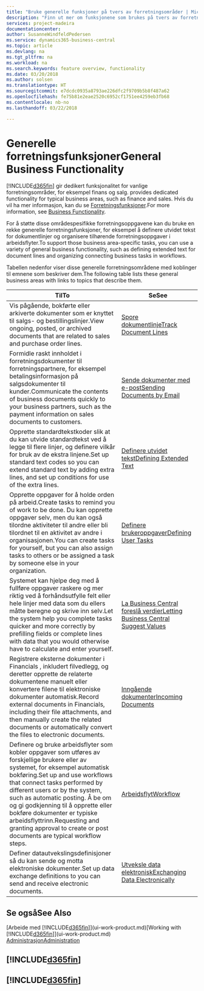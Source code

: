 ```yaml
---
title: "Bruke generelle funksjoner på tvers av forretningsområder | Microsoft-dokumentasjon"
description: "Finn ut mer om funksjonene som brukes på tvers av forretningsområder i Business Central."
services: project-madeira
documentationcenter: 
author: SusanneWindfeldPedersen
ms.service: dynamics365-business-central
ms.topic: article
ms.devlang: na
ms.tgt_pltfrm: na
ms.workload: na
ms.search.keywords: feature overview, functionality
ms.date: 03/20/2018
ms.author: solsen
ms.translationtype: HT
ms.sourcegitcommit: e7dcdc0935a8793ae226dfc2f9709b5b8f487a62
ms.openlocfilehash: fe75b81e2eae2520c6952cf1751ee4259eb3fb68
ms.contentlocale: nb-no
ms.lasthandoff: 03/22/2018

---
```

# <a name="general-business-functionality"></a><span data-ttu-id="ea9c7-103">Generelle forretningsfunksjoner</span><span class="sxs-lookup"><span data-stu-id="ea9c7-103">General Business Functionality</span></span>
[!INCLUDE[d365fin](includes/d365fin_md.md)]<span data-ttu-id="ea9c7-104"> gir dedikert funksjonalitet for vanlige forretningsområder, for eksempel finans og salg.</span><span class="sxs-lookup"><span data-stu-id="ea9c7-104"> provides dedicated functionality for typical business areas, such as finance and sales.</span></span> <span data-ttu-id="ea9c7-105">Hvis du vil ha mer informasjon, kan du se [Forretningsfunksjoner](across-business-functionality.md).</span><span class="sxs-lookup"><span data-stu-id="ea9c7-105">For more information, see [Business Functionality](across-business-functionality.md).</span></span>

<span data-ttu-id="ea9c7-106">For å støtte disse områdespesifikke forretningsoppgavene kan du bruke en rekke generelle forretningsfunksjoner, for eksempel å definere utvidet tekst for dokumentlinjer og organisere tilhørende forretningsoppgaver i arbeidsflyter.</span><span class="sxs-lookup"><span data-stu-id="ea9c7-106">To support those business area-specific tasks, you can use a variety of general business functionality, such as defining extended text for document lines and organizing connecting business tasks in workflows.</span></span>

<span data-ttu-id="ea9c7-107">Tabellen nedenfor viser disse generelle forretningsområdene med koblinger til emnene som beskriver dem.</span><span class="sxs-lookup"><span data-stu-id="ea9c7-107">The following table lists these general business areas with links to topics that describe them.</span></span>

| <span data-ttu-id="ea9c7-108">Til</span><span class="sxs-lookup"><span data-stu-id="ea9c7-108">To</span></span> | <span data-ttu-id="ea9c7-109">Se</span><span class="sxs-lookup"><span data-stu-id="ea9c7-109">See</span></span> |
| --- | --- |
|<span data-ttu-id="ea9c7-110">Vis pågående, bokførte eller arkiverte dokumenter som er knyttet til salgs- og bestillingslinjer.</span><span class="sxs-lookup"><span data-stu-id="ea9c7-110">View ongoing, posted, or archived documents that are related to sales and purchase order lines.</span></span>|[<span data-ttu-id="ea9c7-111">Spore dokumentlinje</span><span class="sxs-lookup"><span data-stu-id="ea9c7-111">Track Document Lines</span></span>](across-how-to-track-document-lines.md)|
| <span data-ttu-id="ea9c7-112">Formidle raskt innholdet i forretningsdokumenter til forretningspartnere, for eksempel betalingsinformasjon på salgsdokumenter til kunder.</span><span class="sxs-lookup"><span data-stu-id="ea9c7-112">Communicate the contents of business documents quickly to your business partners, such as the payment information on sales documents to customers.</span></span> |[<span data-ttu-id="ea9c7-113">Sende dokumenter med e-post</span><span class="sxs-lookup"><span data-stu-id="ea9c7-113">Sending Documents by Email</span></span>](ui-how-send-documents-email.md) |
| <span data-ttu-id="ea9c7-114">Opprette standardtekstkoder slik at du kan utvide standardtekst ved å legge til flere linjer, og definere vilkår for bruk av de ekstra linjene.</span><span class="sxs-lookup"><span data-stu-id="ea9c7-114">Set up standard text codes so you can extend standard text by adding extra lines, and set up conditions for use of the extra lines.</span></span> |[<span data-ttu-id="ea9c7-115">Definere utvidet tekst</span><span class="sxs-lookup"><span data-stu-id="ea9c7-115">Defining Extended Text</span></span>](ui-how-define-ext-text.md) |
|<span data-ttu-id="ea9c7-116">Opprette oppgaver for å holde orden på arbeid.</span><span class="sxs-lookup"><span data-stu-id="ea9c7-116">Create tasks to remind you of work to be done.</span></span> <span data-ttu-id="ea9c7-117">Du kan opprette oppgaver selv, men du kan også tilordne aktiviteter til andre eller bli tilordnet til en aktivitet av andre i organisasjonen.</span><span class="sxs-lookup"><span data-stu-id="ea9c7-117">You can create tasks for yourself, but you can also assign tasks to others or be assigned a task by someone else in your organization.</span></span>|[<span data-ttu-id="ea9c7-118">Definere brukeroppgaver</span><span class="sxs-lookup"><span data-stu-id="ea9c7-118">Defining User Tasks</span></span>](across-user-tasks.md)|
|<span data-ttu-id="ea9c7-119">Systemet kan hjelpe deg med å fullføre oppgaver raskere og mer riktig ved å forhåndsutfylle felt eller hele linjer med data som du ellers måtte beregne og skrive inn selv.</span><span class="sxs-lookup"><span data-stu-id="ea9c7-119">Let the system help you complete tasks quicker and more correctly by prefilling fields or complete lines with data that you would otherwise have to calculate and enter yourself.</span></span>|[<span data-ttu-id="ea9c7-120">La Business Central foreslå verdier</span><span class="sxs-lookup"><span data-stu-id="ea9c7-120">Letting Business Central Suggest Values</span></span>](ui-let-system-suggest-values.md)|
|<span data-ttu-id="ea9c7-121">Registrere eksterne dokumenter i Financials , inkludert filvedlegg, og deretter opprette de relaterte dokumentene manuelt eller konvertere filene til elektroniske dokumenter automatisk.</span><span class="sxs-lookup"><span data-stu-id="ea9c7-121">Record external documents in Financials, including their file attachments, and then manually create the related documents or automatically convert the files to electronic documents.</span></span>|[<span data-ttu-id="ea9c7-122">Inngående dokumenter</span><span class="sxs-lookup"><span data-stu-id="ea9c7-122">Incoming Documents</span></span>](across-income-documents.md)|
|<span data-ttu-id="ea9c7-123">Definere og bruke arbeidsflyter som kobler oppgaver som utføres av forskjellige brukere eller av systemet, for eksempel automatisk bokføring.</span><span class="sxs-lookup"><span data-stu-id="ea9c7-123">Set up and use workflows that connect tasks performed by different users or by the system, such as automatic posting.</span></span> <span data-ttu-id="ea9c7-124">Å be om og gi godkjenning til å opprette eller bokføre dokumenter er typiske arbeidsflyttrinn.</span><span class="sxs-lookup"><span data-stu-id="ea9c7-124">Requesting and granting approval to create or post documents are typical workflow steps.</span></span>|[<span data-ttu-id="ea9c7-125">Arbeidsflyt</span><span class="sxs-lookup"><span data-stu-id="ea9c7-125">Workflow</span></span>](across-workflow.md)|
| <span data-ttu-id="ea9c7-126">Definer datautvekslingsdefinisjoner så du kan sende og motta elektroniske dokumenter.</span><span class="sxs-lookup"><span data-stu-id="ea9c7-126">Set up data exchange definitions to you can send and receive electronic documents.</span></span> |[<span data-ttu-id="ea9c7-127">Utveksle data elektronisk</span><span class="sxs-lookup"><span data-stu-id="ea9c7-127">Exchanging Data Electronically</span></span>](across-data-exchange.md) |

## <a name="see-also"></a><span data-ttu-id="ea9c7-128">Se også</span><span class="sxs-lookup"><span data-stu-id="ea9c7-128">See Also</span></span>
<span data-ttu-id="ea9c7-129">[Arbeide med [!INCLUDE[d365fin](includes/d365fin_md.md)]](ui-work-product.md)</span><span class="sxs-lookup"><span data-stu-id="ea9c7-129">[Working with [!INCLUDE[d365fin](includes/d365fin_md.md)]](ui-work-product.md)</span></span>  
[<span data-ttu-id="ea9c7-130">Administrasjon</span><span class="sxs-lookup"><span data-stu-id="ea9c7-130">Administration</span></span>](admin-setup-and-administration.md)

## [!INCLUDE[d365fin](includes/free_trial_md.md)]  
## [!INCLUDE[d365fin](includes/training_link_md.md)]


